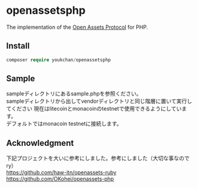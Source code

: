 # openassetsphp
The implementation of the [Open Assets Protocol](https://github.com/OpenAssets/open-assets-protocol) for PHP.

## Install

```php
composer require youkchan/openassetsphp
```

## Sample

sampleディレクトリにあるsample.phpを参照ください。  
sampleディレクトリから出してvendorディレクトリと同じ階層に置いて実行してください
現在はlitecoinとmonacoinのtestnetで使用できるようにしています。  
デフォルトではmonacoin testnetに接続します。  

## Acknowledgment
下記プロジェクトを大いに参考にしました。参考にしました（大切な事なのでry）  
https://github.com/haw-itn/openassets-ruby  
https://github.com/OKohei/openassets-php  
